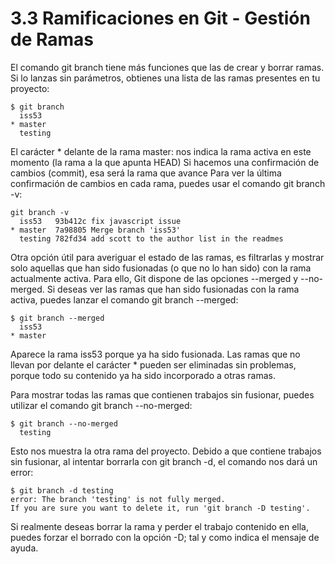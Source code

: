 3.3 Ramificaciones en Git - Gestión de Ramas
===

El comando git branch tiene más funciones que las de crear y borrar ramas. Si
lo lanzas sin parámetros, obtienes una lista de las ramas presentes en tu
proyecto:

```
$ git branch
  iss53
* master
  testing
```

El carácter * delante de la rama master: nos indica la rama activa en este
momento (la rama a la que apunta HEAD) Si hacemos una confirmación de cambios
(commit), esa será la rama que avance Para ver la última confirmación de
cambios en cada rama, puedes usar el comando git branch -v:

```
git branch -v
  iss53   93b412c fix javascript issue
* master  7a98805 Merge branch 'iss53'
  testing 782fd34 add scott to the author list in the readmes
```



Otra opción útil para averiguar el estado de las ramas, es filtrarlas y mostrar
solo aquellas que han sido fusionadas (o que no lo han sido) con la rama
actualmente activa. Para ello, Git dispone de las opciones --merged y
--no-merged. Si deseas ver las ramas que han sido fusionadas con la rama
activa, puedes lanzar el comando git branch --merged:

```
$ git branch --merged
  iss53
* master
```

Aparece la rama iss53 porque ya ha sido fusionada. Las ramas que no llevan por
delante el carácter * pueden ser eliminadas sin problemas, porque todo su
contenido ya ha sido incorporado a otras ramas.

Para mostrar todas las ramas que contienen trabajos sin fusionar, puedes
utilizar el comando git branch --no-merged:

```
$ git branch --no-merged
  testing
```

Esto nos muestra la otra rama del proyecto. Debido a que contiene trabajos sin
fusionar, al intentar borrarla con git branch -d, el comando nos dará un error:

```
$ git branch -d testing
error: The branch 'testing' is not fully merged.
If you are sure you want to delete it, run 'git branch -D testing'.
```

Si realmente deseas borrar la rama y perder el trabajo contenido en ella,
puedes forzar el borrado con la opción -D; tal y como indica el mensaje de
ayuda.
